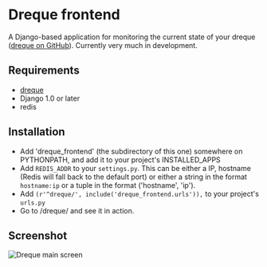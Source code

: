 # Dreque frontend
A Django-based application for monitoring the current state of your dreque ([dreque on GitHub](http://github.com/samuel/dreque)).
Currently very much in development.

## Requirements
- [dreque](http://github.com/samuel/dreque)
- Django 1.0 or later
- redis

## Installation
- Add 'dreque_frontend' (the subdirectory of this one) somewhere on PYTHONPATH, and add it to your project's INSTALLED_APPS
- Add `REDIS_ADDR` to your `settings.py`. This can be either a IP, hostname (Redis will fall back to the default port) or either  a string in the format `hostname:ip` or a tuple in the format ('hostname', 'ip').
- Add `(r'^dreque/', include('dreque_frontend.urls')),` to your project's `urls.py`
- Go to /dreque/ and see it in action.

## Screenshot
![Dreque main screen](http://cld.ly/19lh2)
